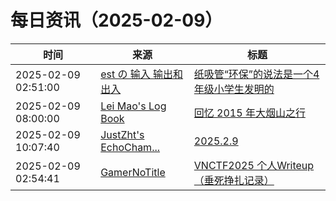 ﻿# 每日资讯（2025-02-09）

|时间|来源|标题|
|---|---|---|
|2025-02-09 02:51:00|[est の 输入 输出和出入](https://blog.est.im/rss)|[纸吸管“环保”的说法是一个4年级小学生发明的](https://blog.est.im/2025/stdin-03)|
|2025-02-09 08:00:00|[Lei Mao's Log Book](https://leimao.github.io/atom.xml)|[回忆 2015 年大烟山之行](https://leimao.github.io/essay/%E5%9B%9E%E5%BF%862015%E5%B9%B4%E5%A4%A7%E7%83%9F%E5%B1%B1%E4%B9%8B%E8%A1%8C/)|
|2025-02-09 10:07:40|[JustZht's EchoCham...](https://www.justzht.com/rss/)|[2025.2.9](https://www.justzht.com/2025-2-9/)|
|2025-02-09 02:54:41|[GamerNoTitle](https://bili33.top/atom.xml)|[VNCTF2025 个人Writeup（垂死挣扎记录）](https://bili33.top/posts/VNCTF2025-Writeup/)|
